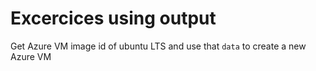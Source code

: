 # Excercices using output

Get Azure VM image id of ubuntu LTS and use that `data` to create a new Azure VM